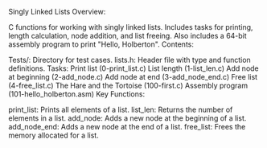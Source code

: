 Singly Linked Lists
Overview:

C functions for working with singly linked lists.
Includes tasks for printing, length calculation, node addition, and list freeing.
Also includes a 64-bit assembly program to print "Hello, Holberton".
Contents:

Tests/: Directory for test cases.
lists.h: Header file with type and function definitions.
Tasks:
Print list (0-print_list.c)
List length (1-list_len.c)
Add node at beginning (2-add_node.c)
Add node at end (3-add_node_end.c)
Free list (4-free_list.c)
The Hare and the Tortoise (100-first.c)
Assembly program (101-hello_holberton.asm)
Key Functions:

print_list: Prints all elements of a list.
list_len: Returns the number of elements in a list.
add_node: Adds a new node at the beginning of a list.
add_node_end: Adds a new node at the end of a list.
free_list: Frees the memory allocated for a list.


